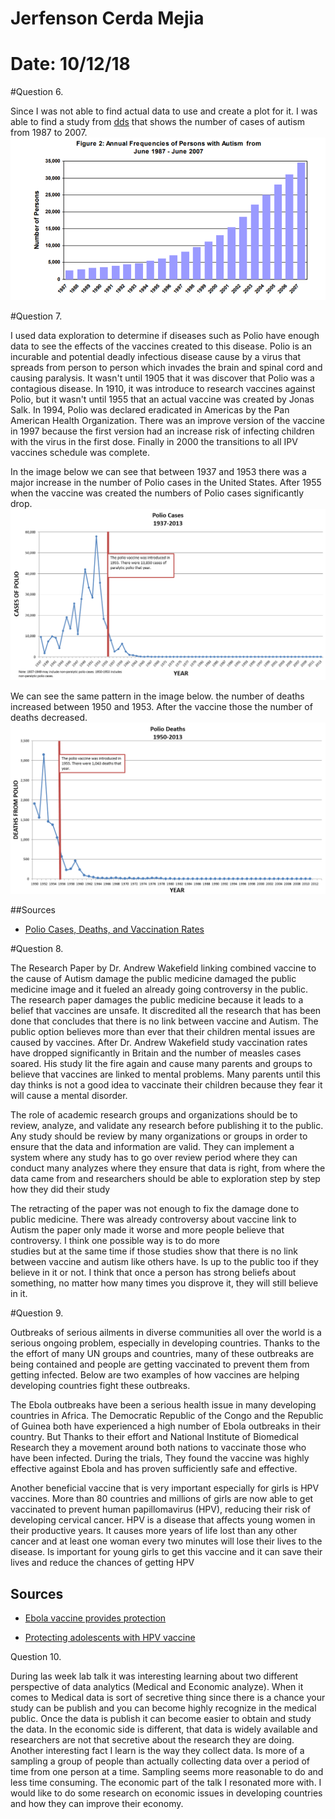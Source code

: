 # Jerfenson Cerda Mejia
# Date: 10/12/18




#Question 6.

Since I was not able to find actual data to use and create a plot for it. I
was able to find a study from [dds](https://www.dds.ca.gov/Autism/docs/AutismReport_2007.pdf)
that shows the number of cases of autism from 1987 to 2007.
![autism](img/Autism.png)



#Question 7.

I used data exploration to determine if diseases such as Polio have enough data
to see the effects of the vaccines created to this disease. Polio is an incurable
and potential deadly infectious disease cause by a virus that spreads from
person to person which invades the brain and spinal cord and causing paralysis.
It wasn't until 1905 that it was discover that Polio was a contagious disease.
In 1910, it was introduce to research vaccines against Polio, but it wasn't until
1955 that  an actual vaccine was created by Jonas Salk. In 1994, Polio was
declared eradicated in Americas by the Pan American Health Organization. There
was an improve version of the vaccine in 1997 because the first version had an
increase risk of infecting children with the virus in the first dose. Finally
in 2000 the transitions to all IPV vaccines schedule was complete.

In the image below we can see that between 1937 and 1953 there was a major increase in the number of Polio cases in the United States. After 1955  when the vaccine was created the  numbers of Polio cases significantly drop.
![polioCases](img/polio-cases.png)

We can see the same pattern in the image below.
the number of deaths increased between 1950 and 1953. After the vaccine those the number of deaths decreased.
![poliaDeaths](img/polio-deaths.png)



##Sources
* [Polio Cases, Deaths, and Vaccination Rates](https://vaccines.procon.org/view.additional-resource.php?resourceID=005964)



#Question 8.

The Research Paper by Dr. Andrew Wakefield linking combined vaccine to the cause
of Autism damage the public medicine damaged the public medicine image and it fueled
an already going controversy in the public. The research paper damages the
public medicine because it leads to a belief that vaccines are unsafe. It discredited
all the research that has been done that concludes that there is no link between
vaccine and Autism. The public option believes more than ever that their children
mental issues are caused by vaccines. After Dr. Andrew Wakefield study
vaccination rates have dropped significantly in Britain and the number of measles
cases soared. His study lit the fire again and cause many parents and groups to
believe that vaccines are linked to mental problems. Many parents until this day thinks
is not a good idea to vaccinate their children because they fear it will cause
a mental disorder.

The role of academic research groups and organizations should be to review, analyze,
and validate any research before publishing it to the public. Any study should
be review by many organizations or groups in order to ensure that the data and
information are valid. They can implement a system where any study has to go over
review period where they can conduct many analyzes where they ensure that data
is right, from where the data came from and researchers should be able to exploration
step by step how they did their study

The retracting of the paper was not enough to fix the damage done to public medicine.
There was already controversy about vaccine link to Autism the paper only made it
worse and more people believe that controversy. I think one possible way is to do more  
studies but at the same time if those studies show that there is no link between vaccine
and autism like others have. Is up to the public too if they believe in it or not.
I think that once a person has strong beliefs about something, no matter how many
times you disprove it, they will still believe in it.  


#Question 9.

Outbreaks of serious ailments in diverse communities all over the world is a
serious ongoing problem, especially in developing countries. Thanks to the
the effort of many UN groups and countries, many of these outbreaks are being
contained and people are getting vaccinated to prevent them from getting infected.
Below are two examples of how vaccines are helping developing countries fight
these outbreaks.

The Ebola outbreaks have been a serious health issue in many developing countries
in Africa. The Democratic Republic of the Congo and the Republic of Guinea both
have experienced a high number of Ebola outbreaks in their country. But Thanks
to their effort and National Institute of Biomedical Research they a movement around
both nations to vaccinate those who have been infected. During the trials, They
found the vaccine was highly effective against Ebola and has proven sufficiently safe and effective.

Another beneficial vaccine that is very important especially for girls is HPV vaccines.
More than 80 countries and millions of girls are now able to get vaccinated to
prevent human papillomavirus (HPV), reducing their risk of developing cervical cancer.
HPV is a disease that affects young women in their productive years. It causes
more years of life lost than any other cancer and at least one woman every two
minutes will lose their lives to the disease. Is important for young girls to
get this vaccine and it can save their lives and reduce the chances of getting HPV

## Sources
* [Ebola vaccine provides protection](http://www.who.int/news-room/feature-stories/detail/ebola-vaccine-provides-protection-and-hope-for-high-risk-communities-in-the-democratic-republic-of-the-congo)

* [Protecting adolescents with HPV vaccine](http://www.who.int/news-room/feature-stories/detail/protecting-adolescents-with-hpv-vaccine)



Question 10.

During las week lab talk it was interesting learning about two different perspective
of data analytics (Medical and Economic analyze). When it comes to Medical data
is sort of secretive thing since there is a chance your study can be publish
and you can become highly recognize in the medical public. Once the data is publish
it can become easier to obtain and study the data. In the economic side is
different, that data is widely available and researchers are not that secretive
about the research they are doing. Another interesting fact I learn is the way
they collect data. Is more of a sampling a group of people than actually collecting
data over a period of time from one person at a time. Sampling seems more
reasonable to do and less time consuming. The economic part of the talk
I resonated more with. I would like to do some research on economic issues
in developing countries and how they can improve their economy.
